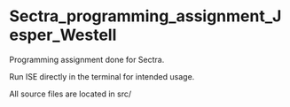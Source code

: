 # Sectra_programming_assignment_Jesper_Westell
Programming assignment done for Sectra.

Run ISE directly in the terminal for intended usage.

All source files are located in src/

